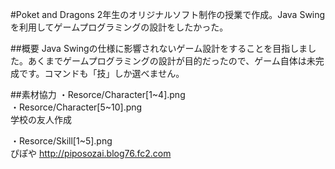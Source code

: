 #Poket and Dragons
2年生のオリジナルソフト制作の授業で作成。Java Swingを利用してゲームプログラミングの設計をしたかった。

##概要
Java Swingの仕様に影響されないゲーム設計をすることを目指しました。あくまでゲームプログラミングの設計が目的だったので、ゲーム自体は未完成です。コマンドも「技」しか選べません。

##素材協力
・Resorce/Character[1~4].png    
・Resorce/Character[5~10].png  
学校の友人作成
  
・Resorce/Skill[1~5].png  
ぴぽや http://piposozai.blog76.fc2.com